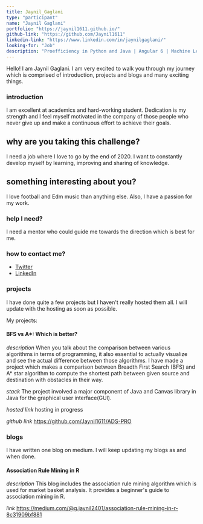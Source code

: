 ```yaml
---
title: Jaynil_Gaglani
type: "participant"
name: "Jaynil Gaglani"
portfolio: "https://jaynil1611.github.io/"
github-link: "https://github.com/Jaynil1611"
linkedin-link: "https://www.linkedin.com/in/jaynilgaglani/"
looking-for: "Job"
description: "Proefficiency in Python and Java | Angular 6 | Machine Learning | Firebase"
---
```


Hello! I am Jaynil Gaglani. I am very excited to walk you through my journey which is comprised of introduction, projects and blogs and many exciting things.

### introduction

I am excellent at academics and hard-working student. Dedication is my strength and I feel myself motivated in the company of those people who never give up and make a continuous effort to achieve their goals.

## why are you taking this challenge?

I need a job where I love to go by the end of 2020.
I want to constantly develop myself by learning, improving and sharing of knowledge.

## something interesting about you?

I love football and Edm music than anything else. Also, I have a passion for my work.

### help I need?

I need a mentor who could guide me towards the direction which is best for me.

### how to contact me?

- [Twitter](https://twitter.com/JAYNIL1611)
- [LinkedIn](https://www.linkedin.com/in/jaynilgaglani/)

### projects

I have done quite a few projects but I haven't really hosted them all. I will update with the hosting as soon as possible.

My projects:

#### BFS vs A*: Which is better? 

_description_ When you talk about the comparison between various algorithms in terms of programming, it also essential to actually visualize and see the actual difference between those algorithms. I have made a project which makes a comparison between Breadth First Search (BFS) and A* star algorithm to compute the shortest path between given source and destination with obstacles in their way.

_stack_ The project involved a major component of Java and Canvas library in Java for the graphical user interface(GUI). 

_hosted link_ hosting in progress

_github link_ https://github.com/Jaynil1611/ADS-PRO

### blogs

I have written one blog on medium. I will keep updating my blogs as and when done.

#### Association Rule Mining in R 

_description_ This blog includes the association rule mining algorithm which is used for market basket analysis. It provides a beginner's guide to association mining in R.

_link_ https://medium.com/@g.jaynil2401/association-rule-mining-in-r-8c31909bf881
